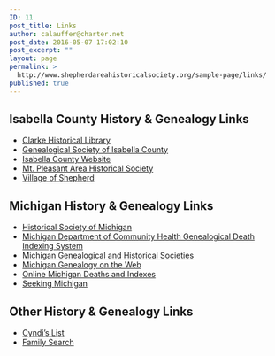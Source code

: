 ```yaml
---
ID: 11
post_title: Links
author: calauffer@charter.net
post_date: 2016-05-07 17:02:10
post_excerpt: ""
layout: page
permalink: >
  http://www.shepherdareahistoricalsociety.org/sample-page/links/
published: true
---
```

<h2>Isabella County History &amp; Genealogy Links</h2>
<ul>
 	<li><a href="http://www.cmich.edu/library/clarke/PAGES/default.aspx">Clarke Historical Library</a></li>
 	<li><a href="http://www.mifamilyhistory.org/isabella/GSI.htm">Genealogical Society of Isabella County</a></li>
 	<li><a href="http://www.isabellacounty.org/">Isabella County Website</a></li>
 	<li><a href="http://www.mifamilyhistory.org/isabella/MPHistoricalSociety/default.htm" target="_blank">Mt. Pleasant Area Historical Society</a></li>
 	<li><a href="http://www.villageofshepherd.org/village-shepherd/" target="_blank">Village of Shepherd</a></li>
</ul>
<h2>Michigan History &amp; Genealogy Links</h2>
<ul>
 	<li><a href="http://www.hsmichigan.org/" target="_blank">Historical Society of Michigan</a></li>
 	<li><a href="http://www.mdch.state.mi.us/pha/osr/gendisx/search2.htm" target="_blank">Michigan Department of Community Health Genealogical Death Indexing System</a></li>
 	<li><a href="http://www.migenweb.net/migensoc.htm" target="_blank">Michigan Genealogical and Historical Societies</a></li>
 	<li><a href="http://www.migenweb.net/" target="_blank">Michigan Genealogy on the Web</a></li>
 	<li><a href="/http://www.deathindexes.com/michigan/index.html" target="_blank">Online Michigan Deaths and Indexes</a></li>
 	<li><a href="http://seekingmichigan.org/" target="_blank">Seeking Michigan</a></li>
</ul>
<h2>Other History &amp; Genealogy Links</h2>
<ul>
 	<li><a href="http://www.cyndislist.com/" target="_blank">Cyndi’s List</a></li>
 	<li><a href="https://familysearch.org/search" target="_blank">Family Search</a></li>
</ul>